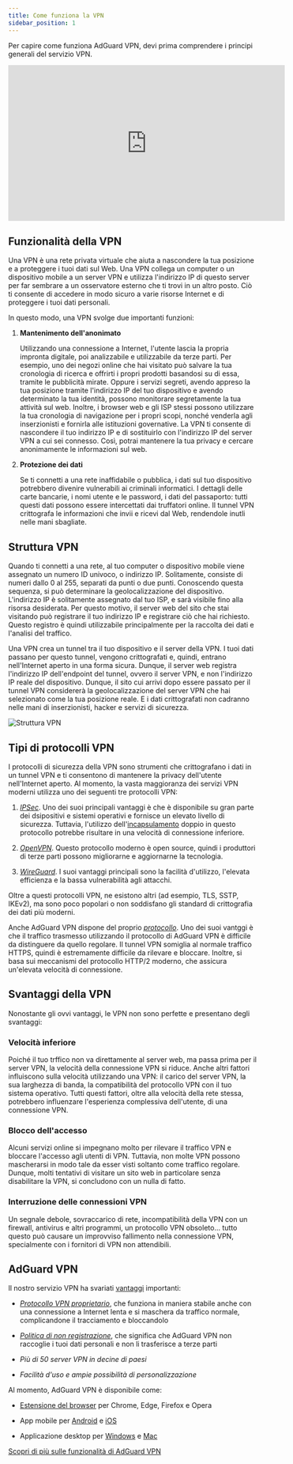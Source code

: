 ```yaml
---
title: Come funziona la VPN
sidebar_position: 1
---
```


Per capire come funziona AdGuard VPN, devi prima comprendere i principi generali del servizio VPN.

<iframe width="560" height="315" class="youtube-video" src="https://www.youtube-nocookie.com/embed/aOmkjgfSsIY" title="Lettore video di YouTube" frameborder="0" allow="accelerometer; autoplay; clipboard-write; encrypted-media; gyroscope; picture-in-picture" allowfullscreen></iframe>

## Funzionalità della VPN

Una VPN è una rete privata virtuale che aiuta a nascondere la tua posizione e a proteggere i tuoi dati sul Web. Una VPN collega un computer o un dispositivo mobile a un server VPN e utilizza l'indirizzo IP di questo server per far sembrare a un osservatore esterno che ti trovi in un altro posto. Ciò ti consente di accedere in modo sicuro a varie risorse Internet e di proteggere i tuoi dati personali.

In questo modo, una VPN svolge due importanti funzioni:

1. **Mantenimento dell'anonimato**

    Utilizzando una connessione a Internet, l'utente lascia la propria impronta digitale, poi analizzabile e utilizzabile da terze parti. Per esempio, uno dei negozi online che hai visitato può salvare la tua cronologia di ricerca e offrirti i propri prodotti basandosi su di essa, tramite le pubblicità mirate. Oppure i servizi segreti, avendo appreso la tua posizione tramite l'indirizzo IP del tuo dispositivo e avendo determinato la tua identità, possono monitorare segretamente la tua attività sul web. Inoltre, i browser web e gli ISP stessi possono utilizzare la tua cronologia di navigazione per i propri scopi, nonché venderla agli inserzionisti e fornirla alle istituzioni governative. La VPN ti consente di nascondere il tuo indirizzo IP e di sostituirlo con l'indirizzo IP del server VPN a cui sei connesso. Così, potrai mantenere la tua privacy e cercare anonimamente le informazioni sul web.

1. **Protezione dei dati**

    Se ti connetti a una rete inaffidabile o pubblica, i dati sul tuo dispositivo potrebbero divenire vulnerabili ai criminali informatici. I dettagli delle carte bancarie, i nomi utente e le password, i dati del passaporto: tutti questi dati possono essere intercettati dai truffatori online. Il tunnel VPN crittografa le informazioni che invii e ricevi dal Web, rendendole inutli nelle mani sbagliate.

## Struttura VPN

Quando ti connetti a una rete, al tuo computer o dispositivo mobile viene assegnato un numero ID univoco, o indirizzo IP. Solitamente, consiste di numeri dallo 0 al 255, separati da punti o due punti. Conoscendo questa sequenza, si può determinare la geolocalizzazione del dispositivo. L'indirizzo IP è solitamente assegnato dal tuo ISP, e sarà visibile fino alla risorsa desiderata. Per questo motivo, il server web del sito che stai visitando può registrare il tuo indirizzo IP e registrare ciò che hai richiesto. Questo registro è quindi utilizzabile principalmente per la raccolta dei dati e l'analisi del traffico.

Una VPN crea un tunnel tra il tuo dispositivo e il server della VPN. I tuoi dati passano per questo tunnel, vengono crittografati e, quindi, entrano nell'Internet aperto in una forma sicura. Dunque, il server web registra l'indirizzo IP dell'endpoint del tunnel, ovvero il server VPN, e non l'indirizzo IP reale del dispositivo. Dunque, il sito cui arrivi dopo essere passato per il tunnel VPN considererà la geolocalizzazione del server VPN che hai selezionato come la tua posizione reale. E i dati crittografati non cadranno nelle mani di inserzionisti, hacker e servizi di sicurezza.

![Struttura VPN](https://cdn.adguardvpn.com/public/Adguard/Website/Images/seo/en/how_vpn_3.jpg)

## Tipi di protocolli VPN

I protocolli di sicurezza della VPN sono strumenti che crittografano i dati in un tunnel VPN e ti consentono di mantenere la privacy dell'utente nell'Internet aperto. Al momento, la vasta maggioranza dei servizi VPN moderni utilizza uno dei seguenti tre protocolli VPN:

1. [*IPSec*](https://en.wikipedia.org/wiki/IPsec). Uno dei suoi principali vantaggi è che è disponibile su gran parte dei dsipositivi e sistemi operativi e fornisce un elevato livello di sicurezza. Tuttavia, l'utilizzo dell'[incapsulamento](https://en.wikipedia.org/wiki/Encapsulation_(networking)) doppio in questo protocollo potrebbe risultare in una velocità di connessione inferiore.

1. [*OpenVPN*](https://en.wikipedia.org/wiki/OpenVPN). Questo protocollo moderno è open source, quindi i produttori di terze parti possono migliorarne e aggiornarne la tecnologia.

1. [*WireGuard*](https://en.wikipedia.org/wiki/WireGuard). I suoi vantaggi principali sono la facilità d'utilizzo, l'elevata efficienza e la bassa vulnerabilità agli attacchi.

Oltre a questi protocolli VPN, ne esistono altri (ad esempio, TLS, SSTP, IKEv2), ma sono poco popolari o non soddisfano gli standard di crittografia dei dati più moderni.

Anche AdGuard VPN dispone del proprio [*protocollo*](/general/adguard-vpn-protocol). Uno dei suoi vantggi è che il traffico trasmesso utilizzando il protocollo di AdGuard VPN è difficile da distinguere da quello regolare. Il tunnel VPN somiglia al normale traffico HTTPS, quindi è estremamente difficile da rilevare e bloccare. Inoltre, si basa sui meccanismi del protocollo HTTP/2 moderno, che assicura un'elevata velocità di connessione.

## Svantaggi della VPN

Nonostante gli ovvi vantaggi, le VPN non sono perfette e presentano degli svantaggi:

### Velocità inferiore

Poiché il tuo trffico non va direttamente al server web, ma passa prima per il server VPN, la velocità della connessione VPN si riduce. Anche altri fattori influiscono sulla velocità utilizzando una VPN: il carico del server VPN, la sua larghezza di banda, la compatibilità del protocollo VPN con il tuo sistema operativo. Tutti questi fattori, oltre alla velocità della rete stessa, potrebbero influenzare l'esperienza complessiva dell'utente, di una connessione VPN.

### Blocco dell'accesso

Alcuni servizi online si impegnano molto per rilevare il traffico VPN e bloccare l'accesso agli utenti di VPN. Tuttavia, non molte VPN possono mascherarsi in modo tale da esser visti soltanto come traffico regolare. Dunque, molti tentativi di visitare un sito web in particolare senza disabilitare la VPN, si concludono con un nulla di fatto.

### Interruzione delle connessioni VPN

Un segnale debole, sovraccarico di rete, incompatibilità della VPN con un firewall, antivirus e altri programmi, un protocollo VPN obsoleto... tutto questo può causare un improvviso fallimento nella connessione VPN, specialmente con i fornitori di VPN non attendibili.

## AdGuard VPN

Il nostro servizio VPN ha svariati [vantaggi](/general/why-adguard-vpn) importanti:

- [*Protocollo VPN proprietario*](/general/adguard-vpn-protocol), che funziona in maniera stabile anche con una connessione a Internet lenta e si maschera da traffico normale, complicandone il tracciamento e bloccandolo

- [*Politica di non registrazione*](https://adguard-vpn.com/privacy.html), che significa che AdGuard VPN non raccoglie i tuoi dati personali e non li trasferisce a terze parti

- *Più di 50 server VPN in decine di paesi*

- *Facilità d'uso e ampie possibilità di personalizzazione*

Al momento, AdGuard VPN è disponibile come:

- [Estensione del browser](/adguard-vpn-browser-extension/overview) per Chrome, Edge, Firefox e Opera

- App mobile per [Android](/adguard-vpn-for-android/overview) e [iOS](/adguard-vpn-for-ios/overview)

- Applicazione desktop per [Windows](/adguard-vpn-for-windows/overview) e [Mac](/adguard-vpn-for-mac/overview)

[Scopri di più sulle funzionalità di AdGuard VPN](https://adguard-vpn.com/welcome.html)

